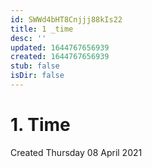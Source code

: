 ```yaml
---
id: SWWd4bHT8Cnjjj88kIs22
title: 1 _time
desc: ''
updated: 1644767656939
created: 1644767656939
stub: false
isDir: false
---
```

# 1. Time
Created Thursday 08 April 2021


